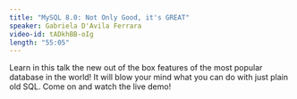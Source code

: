 ```yaml
---
title: "MySQL 8.0: Not Only Good, it's GREAT"
speaker: Gabriela D'Avila Ferrara
video-id: tADkhBB-oIg
length: "55:05"
---
```

Learn in this talk the new out of the box features of the most popular database in the world! It will blow your mind what you can do with just plain old SQL. Come on and watch the live demo!